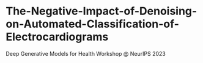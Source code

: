 # The-Negative-Impact-of-Denoising-on-Automated-Classification-of-Electrocardiograms
Deep Generative Models for Health Workshop @ NeurIPS 2023
